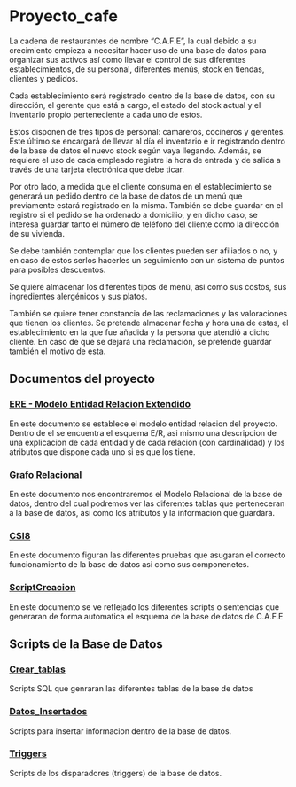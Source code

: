 # Proyecto_cafe

La cadena de restaurantes de nombre “C.A.F.E”, la cual debido a su crecimiento empieza a necesitar hacer uso de una base de datos para organizar sus activos así como llevar el control de sus diferentes establecimientos, de su personal, diferentes menús, stock en tiendas, clientes y pedidos. 

Cada establecimiento será registrado dentro de la base de datos, con su dirección, el gerente que está a cargo, el estado del stock actual y el inventario propio perteneciente a cada uno de estos.

Estos disponen de tres tipos de personal: camareros, cocineros y gerentes. Este último se encargará de llevar al día el inventario e ir registrando dentro de la base de datos el nuevo stock según vaya llegando. Además, se requiere el uso de cada empleado registre la hora de entrada y de salida a través de una tarjeta electrónica que debe ticar.

Por otro lado, a medida que el cliente consuma en el establecimiento se generará un pedido dentro de la base de datos de un menú que previamente estará registrado en la misma. También se debe guardar en el registro si el pedido se ha ordenado a domicilio, y en dicho caso, se interesa guardar tanto el número de teléfono del cliente como la dirección de su vivienda.

Se debe también contemplar que los clientes pueden ser afiliados o no, y en caso de estos serlos hacerles un seguimiento con un sistema de puntos para posibles descuentos.

Se quiere almacenar los diferentes tipos de menú, así como sus costos, sus ingredientes alergénicos y sus platos.

También se quiere tener constancia de las reclamaciones y las valoraciones que tienen los clientes. Se pretende almacenar fecha y hora una de estas, el establecimiento en la que fue añadida y la persona que atendió a dicho cliente. En caso de que se dejará una reclamación, se pretende guardar también el motivo de esta.

## Documentos del proyecto

### [ERE - Modelo Entidad Relacion Extendido](./Documentos/ERE.docx.pdf)

En este documento se establece el modelo entidad relacion del proyecto. Dentro de el se encuentra el esquema E/R, asi mismo una descripcion de una explicacion de cada entidad y de cada relacion (con cardinalidad) y los atributos que dispone cada uno si es que los tiene. 

### [Grafo Relacional](./Documentos/GrafoRelacional.docx.pdf)

En este documento nos encontraremos el Modelo Relacional de la base de datos, dentro del cual podremos ver las diferentes tablas que perteneceran a la base de datos, asi como los atributos y la informacion que guardara.


### [CSI8](./Documentos/CSI8.docx.pdf)

En este documento figuran las diferentes pruebas que asugaran el correcto funcionamiento de la base de datos asi como sus componenetes.

### [ScriptCreacion](./Documentos/ScriptCreacion.docx.pdf)

En este documento se ve reflejado los diferentes scripts o sentencias que generaran de forma automatica el esquema de la base de datos de C.A.F.E

## Scripts de la Base de Datos

### [Crear_tablas](./Crear_Tablas/cafe.sql)

Scripts SQL que genraran las diferentes tablas de la base de datos

### [Datos_Insertados](./Datos_insertados/carga.sql)

Scripts para insertar informacion dentro de la base de datos.

### [Triggers](./Trigger)

Scripts de los disparadores (triggers) de la base de datos.
